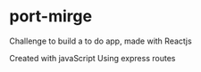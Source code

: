# port-mirge
Challenge to build a to do app, made with Reactjs

Created with javaScript
Using express routes
